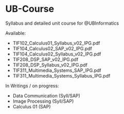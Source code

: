 # UB-Course

Syllabus and detailed unit course for @UBInformatics

Available:
- TIF102_Calculus01_Syllabus_v02_IPG.pdf
- TIF104_Calculus02_SAP_v02_IPG.pdf
- TIF104_Calculus02_Syllabus_v02_IPG.pdf
- TIF208_DSP_SAP_v02_IPG.pdf
- TIF208_DSP_Syllabus_v02_IPG.pdf
- TIF311_Multimedia_Systems_SAP_IPG.pdf
- TIF311_Multimedia_Systems_Syllabus_IPG.pdf

In Writings / on progress:
- Data Communication (Syll/SAP)
- Image Processing (Syll/SAP)
- Calculus 01 (SAP)

